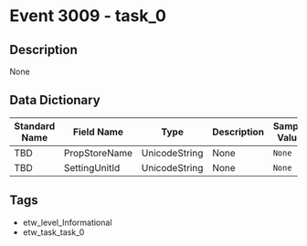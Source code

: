 # Event 3009 - task_0

## Description
None

## Data Dictionary
|Standard Name|Field Name|Type|Description|Sample Value|
|---|---|---|---|---|
|TBD|PropStoreName|UnicodeString|None|`None`|
|TBD|SettingUnitId|UnicodeString|None|`None`|

## Tags
* etw_level_Informational
* etw_task_task_0